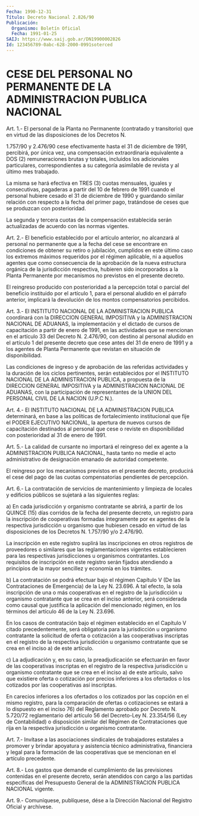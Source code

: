 ```yaml
---
Fecha: 1990-12-31
Título: Decreto Nacional 2.826/90
Publicación:
  Organismo: Boletín Oficial
  Fecha: 1991-01-25
SAIJ: https://www.saij.gob.ar/DN19900002826
Id: 123456789-0abc-628-2000-0991soterced
---
```

# CESE DEL PERSONAL NO PERMANENTE DE LA ADMINISTRACION PUBLICA NACIONAL

<a id="1"></a>
Art.  1.- El personal de la Planta no Permanente (contratado y transitorio)  que en virtud de las disposiciones de los Decretos N.

1.757/90 y 2.476/90  cese efectivamente hasta el 31 de diciembre de 1991, percibirá, por única  vez,  una  compensación  extraordinaria equivalente  a  DOS (2) remuneraciones brutas y totales,  incluidos los  adicionales  particulares,  correspondientes  a  su  categoría asimilable de revista y al último mes trabajado.

La misma se hará efectiva  en  TRES (3) cuotas mensuales, iguales y consecutivas, pagaderas a partir  del  10 de febrero de 1991 cuando el personal hubiere cesado el 31 de diciembre  de  1990 y guardando similar  relación  con  respecto  a  la  fecha  del  primer   pago, tratándose  de  ceses  que  se  produzcan  con  posterioridad.

La  segunda  y tercera cuotas de la compensación establecida  serán actualizadas de acuerdo con las normas vigentes.

<a id="2"></a>
Art. 2.- El beneficio establecido por el artículo anterior, no alcanzará  al  personal  no  permanente  que a la fecha del cese se encontrare  en  condiciones  de  obtener  su retiro  o  jubilación, cumplidos en este último caso los extremos  máximos  requeridos por el  régimen  aplicable, ni a aquellos agentes que como consecuencia de la aprobación de la nueva estructura orgánica de la jurisdicción respectiva,  hubieren  sido  incorporados  a la Planta Permanente  por  mecanismos  no  previstos  en el presente decreto.

El reingreso producido con posterioridad a la  percepción  total  o parcial  del  beneficio  instituido  por  el  artículo  1,  para el personal  aludido  en  el párrafo anterior, implicará la devolución de los montos compensatorios percibidos.

<a id="3"></a>
Art.  3.-  El  INSTITUTO NACIONAL DE LA ADMINISTRACION PUBLICA coordinará con la DIRECCION  GENERAL IMPOSITIVA y la ADMINISTRACION NACIONAL DE ADUANAS, la implementación  y  el  dictado de cursos de capacitación a partir de enero de 1991, en las actividades  que  se mencionan  en  el  artículo 33 del Decreto N. 2.476/90, con destino al personal aludido  en el artículo 1 del presente decreto que cese antes del 31 de enero  de 1991 y a los agentes de Planta Permanente que revistan en situación de disponibilidad.

Las  condiciones  de ingreso  y  de  aprobación  de  las  referidas actividades  y  la  duración   de  los  ciclos  pertinentes,  serán establecidos  por  el  INSTITUTO  NACIONAL   DE  LA  ADMINISTRACION PUBLICA,  a  propuesta  de  la DIRECCION GENERAL  IMPOSITIVA  y  la ADMINISTRACION  NACIONAL  DE  ADUANAS,   con  la  participación  de representantes de la UNION DEL PERSONAL CIVIL  DE  LA NACION (U.P.C N.).

<a id="4"></a>
Art.  4.-  El  INSTITUTO NACIONAL DE LA ADMINISTRACION PUBLICA determinará, en base a las políticas de fortalecimiento institucional que fije  el PODER EJECUTIVO NACIONAL, la apertura de nuevos cursos de capacitación  destinados  al  personal  que cese o reviste  en  disponibilidad  con  posterioridad  al 31 de enero  de 1991.

<a id="5"></a>
Art.  5.- La calidad de cursante no importará el reingreso del ex agente a  la  ADMINISTRACION  PUBLICA  NACIONAL,  hasta tanto no medie  el  acto administrativo de designación emanado de  autoridad competente.

El reingreso  por  los mecanismos previstos en el presente decreto, producirá el cese del  pago de las cuotas compensatorias pendientes de percepción.

<a id="6"></a>
Art.  6.-  La  contratación  de  servicios  de mantenimiento y limpieza  de  locales  y  edificios  públicos  se  sujetará  a  las siguientes reglas:

a)  En  cada  jurisdicción  y  organismo  contratante se abrirá,  a partir de los QUINCE (15) días corridos de  la  fecha  del presente decreto,  un registro para la inscripción de cooperativas  formadas íntegramente  por  ex  agentes  de  la  respectiva  jurisdicción  u organismo  que  hubiesen  cesado  en virtud de las disposiciones de los Decretos N. 1.757/90 y/o 2.476/90.

La inscripción en este registro suplirá  las inscripciones en otros registros  de  proveedores  o  similares  que las  reglamentaciones vigentes  establecieren  para  las  respectivas   jurisdicciones  u organismos  contratantes.  Los  requisitos de inscripción  en  este registro  serán  fijados  atendiendo   a  principios  de  la  mayor sencillez y economía en los trámites.

b) La contratación se podrá efectuar bajo  el  régimen  Capítulo  V (De  las  Contrataciones  de Emergencia) de la Ley N. 23.696. A tal efecto,  la sola inscripción  de  una  o  más  cooperativas  en  el registro de  la jurisdicción u organismo contratante que se crea en el inciso anterior,  será  considerada como causal que justifica la aplicación del mencionado régimen,  en los términos del artículo 46 de la Ley N. 23.696.

En  los casos de contratación bajo el  régimen  establecido  en  el Capítulo   V  citado  precedentemente,  será  obligatoria  para  la jurisdicción  u  organismo  contratante  la  solicitud  de oferta o cotización  a  las  cooperativas  inscriptas  en el registro de  la respectiva jurisdicción u organismo contratante  que  se crea en el inciso a) de este artículo.

c) La adjudicación y, en su caso, la preadjudicación se  efectuarán en  favor  de  las  cooperativas  inscriptas  en el registro de  la respectiva jurisdicción u organismo contratante  que  se crea en el inciso  a)  de  este  artículo,  salvo  que  existiere  oferta    o cotización  por  precios inferiores a los ofertados o los cotizados por las cooperativas así inscriptas.

En carecios inferiores  a  los  ofertados  o  los cotizados por las copción  en  el mismo registro, para la comparación  de  ofertas  o cotizaciones se  estará  a  lo  dispuesto  en  el  inciso  76)  del Reglamento  aprobado  por  Decreto  N.  5.720/72  reglamentario del artículo  56  del Decreto-Ley N. 23.354/56 (Ley de Contabilidad)  o disposición similar  del  Régimen  de Contrataciones que rija en la respectiva jurisdicción u organismo contratante.

<a id="7"></a>
Art. 7.- Invítase a las asociaciones sindicales de trabajadores estatales  a  promover  y  brindar  apoyatura  y asistencia técnico administrativa,  financiera  y  legal  para  la  formación  de  las cooperativas    que    se  mencionan  en  el  artículo  precedente.

<a id="8"></a>
Art.  8.-  Los  gastos  que  demande  el  cumplimiento  de las previsiones contenidas en el presente decreto, serán atendidos  con cargo  a  las  partidas  específicas  del Presupuesto General de la ADMINISTRACION PUBLICA NACIONAL vigente.

<a id="9"></a>
Art. 9.- Comuníquese, publíquese, dése a la Dirección Nacional del Registro Oficial y archívese.
